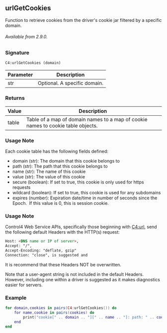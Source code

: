 ## urlGetCookies

Function to retrieve cookies from the driver's cookie jar filtered by a specific domain.

###### Available from 2.9.0.


### Signature

`C4:urlGetCookies (domain)`


| Parameter | Description |
| --- | --- |
| str | Optional. A specific domain. |


### Returns

| Value | Description |
| --- | --- |
| table | Table of a map of domain names to a map of cookie names to cookie table objects. | 

### Usage Note

Each cookie table has the following fields defined:

- domain (str): The domain that this cookie belongs to
- path (str): The path that this cookie belongs to
- name (str): The name of this cookie
- value (str): The value of this cookie
- secure (boolean): If set to true, this cookie is only used for https requests
- wildcard (boolean): If set to true, this cookie is used for any subdomains
- expires (number): Expiration date/time in number of seconds since the Epoch.  If this value is 0, this is  session cookie.


### Usage Note

Control4 Web Service APIs, specifically those beginning with [C4:url][1], send the following default Headers with the HTTP(s) request:

```html
Host: <DNS name or IP of server>,
Accept: "/",
Accept-Encoding: "deflate, gzip"
Connection: "close", is suggested and
```

It is recommend that these Headers NOT be overwritten.

Note that a user-agent string is not included in the default Headers. However, including one within a driver is suggested as it makes diagnostics easier for servers.


### Example

```lua
for domain,cookies in pairs(C4:urlGetCookies()) do
    for name,cookie in pairs(cookies) do
        print("cookie[" .. domain .. "][" .. name .. "]: path: " .. cookie.path .. " value: " .. cookie.value)
    end
end
```


[1]:	https://snap-one.github.io/docs-driverworks-api/#url-interface